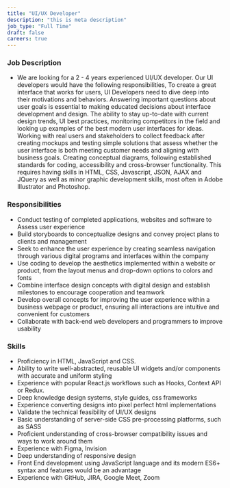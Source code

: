 ```yaml
---
title: "UI/UX Developer"
description: "this is meta description"
job_type: "Full Time"
draft: false
careers: true
---
```


### **Job Description**

- We are looking for a 2 - 4 years experienced UI/UX developer. Our UI developers would have the following responsibilities, To create a great interface that works for users, UI Developers need to dive deep into their motivations and behaviors. Answering important questions about user goals is essential to making educated decisions about interface development and design. The ability to stay up-to-date with current design trends, UI best practices, monitoring competitors in the field and looking up examples of the best modern user interfaces for ideas. Working with real users and stakeholders to collect feedback after creating mockups and testing simple solutions that assess whether the user interface is both meeting customer needs and aligning with business goals. Creating conceptual diagrams, following established standards for coding, accessibility and cross-browser functionality. This requires having skills in HTML, CSS, Javascript, JSON, AJAX and JQuery as well as minor graphic development skills, most often in Adobe Illustrator and Photoshop.


### **Responsibilities**

- Conduct testing of completed applications, websites and software to Assess user experience
- Build storyboards to conceptualize designs and convey project plans to clients and management
- Seek to enhance the user experience by creating seamless navigation through various digital programs and interfaces within the company
- Use coding to develop the aesthetics implemented within a website or product, from the layout menus and drop-down options to colors and fonts
- Combine interface design concepts with digital design and establish milestones to encourage cooperation and teamwork
- Develop overall concepts for improving the user experience within a business webpage or product, ensuring all interactions are intuitive and  convenient for customers
- Collaborate with back-end web developers and programmers to improve usability

### **Skills**

- Proficiency in HTML, JavaScript and CSS.
- Ability to write well-abstracted, reusable UI widgets and/or components with accurate and uniform styling
- Experience with popular React.js workflows such as Hooks, Context API or Redux.
- Deep knowledge design systems, style guides, css frameworks
- Experience converting designs into pixel perfect html implementations
- Validate the technical feasibility of UI/UX designs
- Basic understanding of server-side CSS pre-processing platforms, such as SASS
- Proficient understanding of cross-browser compatibility issues and ways to work around them
- Experience with Figma, Invision
- Deep understanding of responsive design
- Front End development using JavaScript language and its modern ES6+ syntax and features would be an advantage
- Experience with GitHub, JIRA, Google Meet, Zoom
